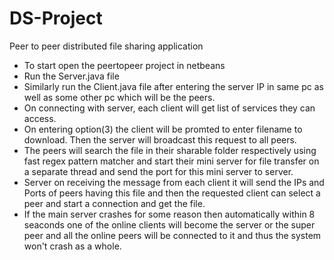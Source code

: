# DS-Project
Peer to peer distributed file sharing application

- To start open the peertopeer project in netbeans
- Run the Server.java file
- Similarly run the Client.java file after entering the server IP in same pc as well as some other pc which will be the peers. 
- On connecting with server, each client will get list of services they can access. 
- On entering option(3) the client will be promted to enter filename to download. Then the server will broadcast this request to all peers.
- The peers will search the file in their sharable folder respectively using fast regex pattern matcher and start their mini server for file transfer on a separate thread and send the port for this mini server to server.
- Server on receiving the message from each client it will send the IPs and Ports of peers having this file and then the requested client can select a peer and start a connection and get the file.
- If the main server crashes for some reason then automatically within 8 seaconds one of the online clients will become the server or the super peer and all the online peers will be connected to it and thus the system won't crash as a whole.

